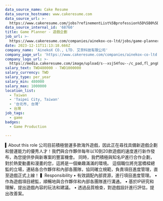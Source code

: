 ```yaml
---
data_source_name: Cake Resume
data_source_hostname: www.cakeresume.com
data_source_url: >-
  https://www.cakeresume.com/jobs?refinementList%5Bprofession%5D%5B0%5D=game-production&range%5Bsalary_range%5D%5Bmin%5D=100000
data_source_internal_id: '68760'
title: Game Planner - 遊戲企劃
job_url: >-
  https://www.cakeresume.com/companies/ainekox-co-ltd/jobs/game-planner-game-planning
date: 2023-12-11T11:13:18.666Z
company_name: 'AinekoX CO., LTD. 艾奈科技有限公司'
company_page_url: 'https://www.cakeresume.com/companies/ainekox-co-ltd'
company_logo_url: >-
  https://media.cakeresume.com/image/upload/s--xsjS4fou--/c_pad,fl_png8,h_200,w_200/v1701857898/i8uxyl0nbrhj0uhm82rc.png
salary_text: TWD480000 - TWD1000000
salary_currency: TWD
salary_type: per_year
salary_min: 480000
salary_max: 1000000
location_list:
  - Taiwan
  - 'Taipei City, Taiwan'
  - '台北市, 台灣'
  - 台灣
job_tags:
  - game
badges:
  - Game Production

---
```


▍About this role 公司目前積極營運多款海外遊戲，因此正在尋找具備新遊戲企劃和營運能力的優秀人才！我們與合作夥伴每年以10到20款遊戲的速度進行新作發布，為您提供參與新專案的豐富機會。 同時，我們積極與知名IP進行合作企劃，對於熱愛動畫和漫畫的您，這將是一個樂趣滿滿的環境。 這個職位將充當橋樑總監的立場，連結各合作夥伴和內部各團隊，協同確立規範，負責項目進度管理，直至遊戲正式上線！ ▍Responsibility • 有效調配內部資源，進行項目進度管理。 • 作為遊戲項目總監，順暢地與合作夥伴和內部各團隊進行溝通。 • 基於IP研究和理解，提出遊戲內容的玩法和建議。 • 透過品質檢查，對遊戲設計進行評估，提出改善案。